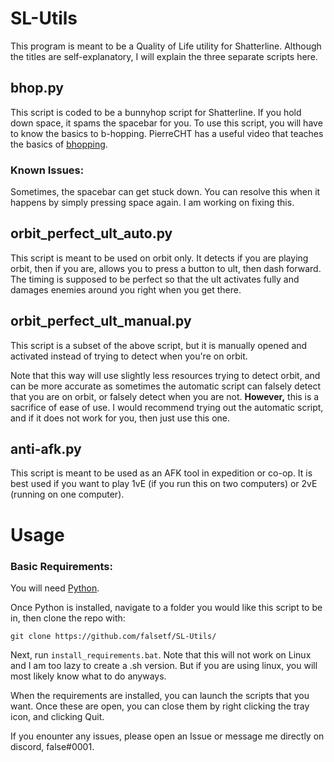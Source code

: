 # SL-Utils

This program is meant to be a Quality of Life utility for Shatterline. Although the titles are self-explanatory, I will explain the three separate scripts here.

## bhop.py
This script is coded to be a bunnyhop script for Shatterline. If you hold down space, it spams the spacebar for you.
To use this script, you will have to know the basics to b-hopping. PierreCHT has a useful video that teaches the basics of [bhopping](https://www.youtube.com/watch?v=oo3wmAbwYig&t=49s).

### Known Issues:
Sometimes, the spacebar can get stuck down. You can resolve this when it happens by simply pressing space again. I am working on fixing this.

## orbit_perfect_ult_auto.py 
This script is meant to be used on orbit only. It detects if you are playing orbit, then if you are, allows you to press a button to ult, then dash forward. The timing is supposed to be perfect so that the ult activates fully and damages enemies around you right when you get there.

## orbit_perfect_ult_manual.py
This script is a subset of the above script, but it is manually opened and activated instead of trying to detect when you're on orbit. 

Note that this way will use slightly less resources trying to detect orbit, and can be more accurate as sometimes the automatic script can falsely detect that you are on orbit, or falsely detect when you are not. **However,** this is a sacrifice of ease of use. I would recommend trying out the automatic script, and if it does not work for you, then just use this one. 

## anti-afk.py
This script is meant to be used as an AFK tool in expedition or co-op. It is best used if you want to play 1vE (if you run this on two computers) or 2vE (running on one computer). 

# Usage

### Basic Requirements:
You will need [Python](https://www.python.org/downloads/).

Once Python is installed, navigate to a folder you would like this script to be in, then clone the repo with:

```
git clone https://github.com/falsetf/SL-Utils/
```

Next, run `install_requirements.bat`. Note that this will not work on Linux and I am too lazy to create a .sh version. But if you are using linux, you will most likely know what to do anyways.

When the requirements are installed, you can launch the scripts that you want. Once these are open, you can close them by right clicking the tray icon, and clicking Quit.

If you enounter any issues, please open an Issue or message me directly on discord, false#0001.
